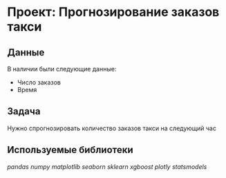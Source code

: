 # Проект: Прогнозирование заказов такси

## Данные

В наличии были следующие данные:
- Число заказов
- Время

## Задача

Нужно спрогнозировать количество заказов такси на следующий час

## Используемые библиотеки
*pandas* *numpy* *matplotlib* *seaborn* *sklearn* *xgboost* *plotly* *statsmodels*

